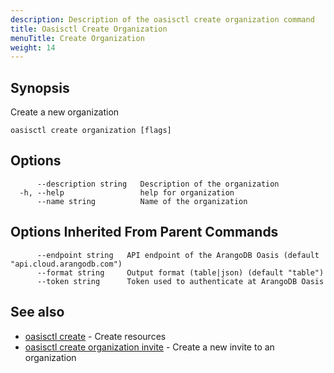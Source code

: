 ```yaml
---
description: Description of the oasisctl create organization command
title: Oasisctl Create Organization
menuTitle: Create Organization
weight: 14
---
```

## Synopsis
Create a new organization

```
oasisctl create organization [flags]
```

## Options
```
      --description string   Description of the organization
  -h, --help                 help for organization
      --name string          Name of the organization
```

## Options Inherited From Parent Commands
```
      --endpoint string   API endpoint of the ArangoDB Oasis (default "api.cloud.arangodb.com")
      --format string     Output format (table|json) (default "table")
      --token string      Token used to authenticate at ArangoDB Oasis
```

## See also
* [oasisctl create](_index.md)	 - Create resources
* [oasisctl create organization invite](create-organization-invite.md)	 - Create a new invite to an organization

